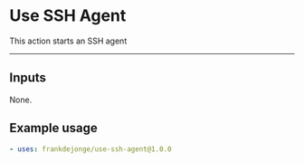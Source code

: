# Use SSH Agent

This action starts an SSH agent

---

## Inputs

None.

## Example usage

```yaml
- uses: frankdejonge/use-ssh-agent@1.0.0
```
